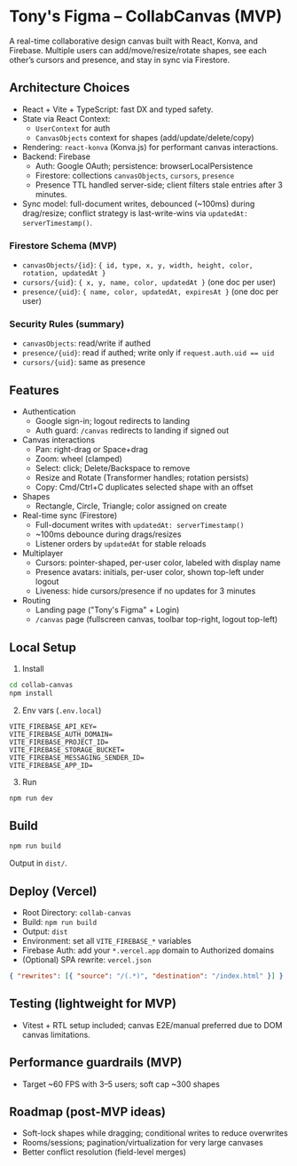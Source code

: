 # Tony's Figma – CollabCanvas (MVP)

A real-time collaborative design canvas built with React, Konva, and Firebase. Multiple users can add/move/resize/rotate shapes, see each other’s cursors and presence, and stay in sync via Firestore.

## Architecture Choices
- React + Vite + TypeScript: fast DX and typed safety.
- State via React Context:
  - `UserContext` for auth
  - `CanvasObjects` context for shapes (add/update/delete/copy)
- Rendering: `react-konva` (Konva.js) for performant canvas interactions.
- Backend: Firebase
  - Auth: Google OAuth; persistence: browserLocalPersistence
  - Firestore: collections `canvasObjects`, `cursors`, `presence`
  - Presence TTL handled server-side; client filters stale entries after 3 minutes.
- Sync model: full-document writes, debounced (~100ms) during drag/resize; conflict strategy is last-write-wins via `updatedAt: serverTimestamp()`.

### Firestore Schema (MVP)
- `canvasObjects/{id}`: `{ id, type, x, y, width, height, color, rotation, updatedAt }`
- `cursors/{uid}`: `{ x, y, name, color, updatedAt }` (one doc per user)
- `presence/{uid}`: `{ name, color, updatedAt, expiresAt }` (one doc per user)

### Security Rules (summary)
- `canvasObjects`: read/write if authed
- `presence/{uid}`: read if authed; write only if `request.auth.uid == uid`
- `cursors/{uid}`: same as presence

## Features
- Authentication
  - Google sign-in; logout redirects to landing
  - Auth guard: `/canvas` redirects to landing if signed out
- Canvas interactions
  - Pan: right-drag or Space+drag
  - Zoom: wheel (clamped)
  - Select: click; Delete/Backspace to remove
  - Resize and Rotate (Transformer handles; rotation persists)
  - Copy: Cmd/Ctrl+C duplicates selected shape with an offset
- Shapes
  - Rectangle, Circle, Triangle; color assigned on create
- Real-time sync (Firestore)
  - Full-document writes with `updatedAt: serverTimestamp()`
  - ~100ms debounce during drags/resizes
  - Listener orders by `updatedAt` for stable reloads
- Multiplayer
  - Cursors: pointer-shaped, per-user color, labeled with display name
  - Presence avatars: initials, per-user color, shown top-left under logout
  - Liveness: hide cursors/presence if no updates for 3 minutes
- Routing
  - Landing page ("Tony's Figma" + Login)
  - `/canvas` page (fullscreen canvas, toolbar top-right, logout top-left)

## Local Setup
1) Install
```bash
cd collab-canvas
npm install
```
2) Env vars (`.env.local`)
```
VITE_FIREBASE_API_KEY=
VITE_FIREBASE_AUTH_DOMAIN=
VITE_FIREBASE_PROJECT_ID=
VITE_FIREBASE_STORAGE_BUCKET=
VITE_FIREBASE_MESSAGING_SENDER_ID=
VITE_FIREBASE_APP_ID=
```
3) Run
```bash
npm run dev
```

## Build
```bash
npm run build
```
Output in `dist/`.

## Deploy (Vercel)
- Root Directory: `collab-canvas`
- Build: `npm run build`
- Output: `dist`
- Environment: set all `VITE_FIREBASE_*` variables
- Firebase Auth: add your `*.vercel.app` domain to Authorized domains
- (Optional) SPA rewrite: `vercel.json`
```json
{ "rewrites": [{ "source": "/(.*)", "destination": "/index.html" }] }
```

## Testing (lightweight for MVP)
- Vitest + RTL setup included; canvas E2E/manual preferred due to DOM canvas limitations.

## Performance guardrails (MVP)
- Target ~60 FPS with 3–5 users; soft cap ~300 shapes

## Roadmap (post-MVP ideas)
- Soft-lock shapes while dragging; conditional writes to reduce overwrites
- Rooms/sessions; pagination/virtualization for very large canvases
- Better conflict resolution (field-level merges)
